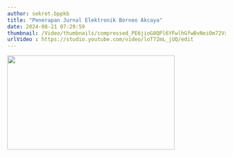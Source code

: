 ```yaml
---
author: sekret.bppkb
title: "Penerapan Jurnal Elektronik Borneo Akcaya"
date: 2024-08-21 07:29:59
thumbnail: /Video/thumbnails/compressed_PE6jioG0QPl6YFwlhGfwBvNeiOm72VxBhprmuuuV.png
urlVideo : https://studio.youtube.com/video/loT72mL_jUQ/edit
---
```

<p><a href="https://studio.youtube.com/video/loT72mL_jUQ/edit"><img src="/images/cjtftdPRvZ8rKj1qEu7I.png" width="386" height="217" alt="" /></a></p>

